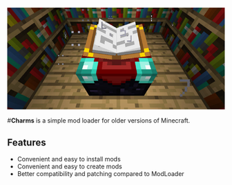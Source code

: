![Charms](./Images/Icon.jpg)

#**Charms** is a simple mod loader for older versions of Minecraft.

## **Features**

- Convenient and easy to install mods
- Convenient and easy to create mods
- Better compatibility and patching compared to ModLoader
